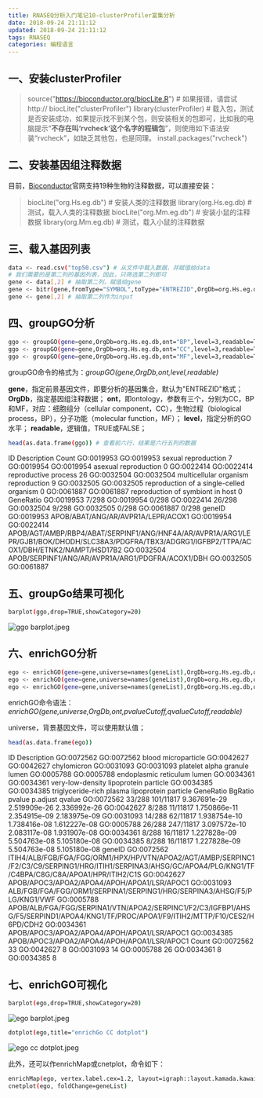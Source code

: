 ```yaml
---
title: RNASEQ分析入门笔记10-clusterProfiler富集分析
date: 2018-09-24 21:11:12
updated: 2018-09-24 21:11:12
tags: RNASEQ
categories: 编程语言
---
```


## 一、安装clusterProfiler

> source("https://bioconductor.org/biocLite.R") # 如果报错，请尝试http://
biocLite("clusterProfiler")
library(clusterProfiler) # 载入包，测试是否安装成功，如果提示找不到某个包，则安装相关的包即可，比如我的电脑提示“**不存在叫‘rvcheck’这个名字的程辑包**”，则使用如下语法安装“rvcheck”，如缺乏其他包，也是同理。
> install.packages("rvcheck")

## 二、安装基因组注释数据

目前，[Bioconductor](http://bioconductor.org/packages/release/BiocViews.html#___OrgDb)官网支持19种生物的注释数据，可以直接安装：

> biocLite("org.Hs.eg.db") # 安装人类的注释数据
library(org.Hs.eg.db) # 测试，载入人类的注释数据
biocLite("org.Mm.eg.db") # 安装小鼠的注释数据
library(org.Mm.eg.db) # 测试，载入小鼠的注释数据

## 三、载入基因列表 ##

```bash
data <- read.csv("top50.csv") # 从文件中载入数据，并赋值给data
# 我们需要的是第二列的基因列表，因此，只筛选第二列即可
gene <- data[,2] # 抽取第二列，赋值给gene
gene <- bitr(gene,fromType="SYMBOL",toType="ENTREZID",OrgDb=org.Hs.eg.db) # groupGO默认使用"ENTREZID"作为输入数据，因此首先将“SYMBOL”转化为“ENTREZID”，以防出错
gene <- gene[,2] # 抽取第二列作为input
```

## 四、groupGO分析 ##

```bash
ggo <- groupGO(gene=gene,OrgDb=org.Hs.eg.db,ont="BP",level=3,readable=TRUE)
ggo <- groupGO(gene=gene,OrgDb=org.Hs.eg.db,ont="CC",level=3,readable=TRUE)
ggo <- groupGO(gene=gene,OrgDb=org.Hs.eg.db,ont="MF",level=3,readable=TRUE)
```

groupGO命令的格式为：*groupGO(gene,OrgDb,ont,level,readable)*

**gene**，指定前景基因文件，即要分析的基因集合，默认为"ENTREZID"格式；
**OrgDb**，指定基因组注释数据；
**ont**，即ontology，参数有三个，分别为CC，BP和MF，对应：细胞组分（cellular component，CC），生物过程（biological process，BP），分子功能（molecular function，MF）；
**level**，指定分析的GO水平；
**readable**，逻辑值，TRUE或FALSE；

```bash
head(as.data.frame(ggo)) # 查看前六行，结果是六行五列的数据
```

ID                              Description Count
GO:0019953 GO:0019953                      sexual reproduction     7
GO:0019954 GO:0019954                     asexual reproduction     0
GO:0022414 GO:0022414                     reproductive process    26
GO:0032504 GO:0032504      multicellular organism reproduction     9
GO:0032505 GO:0032505 reproduction of a single-celled organism     0
GO:0061887 GO:0061887         reproduction of symbiont in host     0
GeneRatio
GO:0019953     7/298
GO:0019954     0/298
GO:0022414    26/298
GO:0032504     9/298
GO:0032505     0/298
GO:0061887     0/298
geneID
GO:0019953                                                                                                                 APOB/ABAT/ANG/AR/AVPR1A/LEPR/ACOX1
GO:0019954                                                                                                                                                   
GO:0022414 APOB/AGT/AMBP/RBP4/ABAT/SERPINF1/ANG/HNF4A/AR/AVPR1A/ARG1/LEPR/GJB1/BOK/DHODH/SLC38A3/PDGFRA/TBX3/ADGRG1/IGFBP2/TTPA/ACOX1/DBH/ETNK2/NAMPT/HSD17B2
GO:0032504                                                                                                  APOB/SERPINF1/ANG/AR/AVPR1A/ARG1/PDGFRA/ACOX1/DBH
GO:0032505                                                                                                                                                   
GO:0061887                                                                                           

## 五、groupGo结果可视化 ##

```bash
barplot(ggo,drop=TRUE,showCategory=20)
```
![ggo barplot.jpeg](https://upload-images.jianshu.io/upload_images/4189810-f92d7ebc27bfe4e3.jpeg?imageMogr2/auto-orient/strip%7CimageView2/2/w/1240)

## 六、enrichGO分析 ##

```bash
ego <- enrichGO(gene=gene,universe=names(geneList),OrgDb=org.Hs.eg.db,ont="BP",pvalueCutoff=0.01,qvalueCutoff=0.05,readable=TRUE)
ego <- enrichGO(gene=gene,universe=names(geneList),OrgDb=org.Hs.eg.db,ont="CC",pvalueCutoff=0.01,qvalueCutoff=0.05,readable=TRUE)
ego <- enrichGO(gene=gene,universe=names(geneList),OrgDb=org.Hs.eg.db,ont="MF",pvalueCutoff=0.01,qvalueCutoff=0.05,readable=TRUE)
```

enrichGO命令语法：*enrichGO(gene,universe,OrgDb,ont,pvalueCutoff,qvalueCutoff,readable)*

universe，背景基因文件，可以使用默认值；

```bash
head(as.data.frame(ego))
```

ID                                   Description
GO:0072562 GO:0072562                           blood microparticle
GO:0042627 GO:0042627                                   chylomicron
GO:0031093 GO:0031093                  platelet alpha granule lumen
GO:0005788 GO:0005788                   endoplasmic reticulum lumen
GO:0034361 GO:0034361         very-low-density lipoprotein particle
GO:0034385 GO:0034385 triglyceride-rich plasma lipoprotein particle
GeneRatio   BgRatio       pvalue     p.adjust       qvalue
GO:0072562    33/288 101/11817 9.367691e-29 2.519909e-26 2.336992e-26
GO:0042627     8/288  11/11817 1.750866e-11 2.354915e-09 2.183975e-09
GO:0031093    14/288  62/11817 1.938754e-10 1.738416e-08 1.612227e-08
GO:0005788    26/288 247/11817 3.097572e-10 2.083117e-08 1.931907e-08
GO:0034361     8/288  16/11817 1.227828e-09 5.504763e-08 5.105180e-08
GO:0034385     8/288  16/11817 1.227828e-09 5.504763e-08 5.105180e-08
geneID
GO:0072562 ITIH4/ALB/FGB/FGA/FGG/ORM1/HPX/HP/VTN/APOA2/AGT/AMBP/SERPINC1/F2/C3/C9/SERPING1/HRG/ITIH1/SERPINA3/AHSG/GC/APOA4/PLG/KNG1/TF/C4BPA/C8G/C8A/APOA1/HPR/ITIH2/C1S
GO:0042627                                                                                                                    APOB/APOC3/APOA2/APOA4/APOH/APOA1/LSR/APOC1
GO:0031093                                                                                       ALB/FGB/FGA/FGG/ORM1/SERPINA1/SERPING1/HRG/SERPINA3/AHSG/F5/PLG/KNG1/VWF
GO:0005788                           APOB/ALB/FGA/FGG/SERPINA1/VTN/APOA2/SERPINC1/F2/C3/IGFBP1/AHSG/F5/SERPIND1/APOA4/KNG1/TF/PROC/APOA1/F9/ITIH2/MTTP/F10/CES2/H6PD/CDH2
GO:0034361                                                                                                                    APOB/APOC3/APOA2/APOA4/APOH/APOA1/LSR/APOC1
GO:0034385                                                                                                                    APOB/APOC3/APOA2/APOA4/APOH/APOA1/LSR/APOC1
Count
GO:0072562    33
GO:0042627     8
GO:0031093    14
GO:0005788    26
GO:0034361     8
GO:0034385     8

## 七、enrichGO可视化 ##

```bash
barplot(ego,drop=TRUE,showCategory=20)
```
![ego barplot.jpeg](https://upload-images.jianshu.io/upload_images/4189810-74b5709dbbde256d.jpeg?imageMogr2/auto-orient/strip%7CimageView2/2/w/1240)

```bash
dotplot(ego,title="enrichGo CC dotplot")
```
![ego cc dotplot.jpeg](https://upload-images.jianshu.io/upload_images/4189810-d804a07f00df5610.jpeg?imageMogr2/auto-orient/strip%7CimageView2/2/w/1240)

此外，还可以作enrichMap或cnetplot，命令如下：

```bash
enrichMap(ego, vertex.label.cex=1.2, layout=igraph::layout.kamada.kawai)
cnetplot(ego, foldChange=geneList)
```
